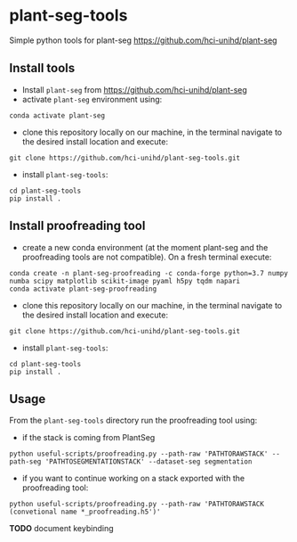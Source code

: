 # plant-seg-tools
Simple python tools for plant-seg https://github.com/hci-unihd/plant-seg

## Install tools
* Install `plant-seg` from https://github.com/hci-unihd/plant-seg
* activate `plant-seg` environment using:
```
conda activate plant-seg
```
* clone this repository locally on our machine, in the terminal navigate to the desired install location and execute:
```
git clone https://github.com/hci-unihd/plant-seg-tools.git
```
* install `plant-seg-tools`:
```
cd plant-seg-tools
pip install .
```

## Install proofreading tool
* create a new conda environment (at the moment plant-seg and the proofreading tools are not compatible). 
On a fresh terminal execute:
```
conda create -n plant-seg-proofreading -c conda-forge python=3.7 numpy numba scipy matplotlib scikit-image pyaml h5py tqdm napari
conda activate plant-seg-proofreading
```
* clone this repository locally on our machine, in the terminal navigate to the desired install location and execute:
```
git clone https://github.com/hci-unihd/plant-seg-tools.git
```
* install `plant-seg-tools`:
```
cd plant-seg-tools
pip install .
```
## Usage
From the `plant-seg-tools` directory run the proofreading tool using:
* if the stack is coming from PlantSeg
```
python useful-scripts/proofreading.py --path-raw 'PATHTORAWSTACK' --path-seg 'PATHTOSEGMENTATIONSTACK' --dataset-seg segmentation
```
* if you want to continue working on a stack exported with the proofreading tool:
```
python useful-scripts/proofreading.py --path-raw 'PATHTORAWSTACK (convetional name *_proofreading.h5')'
```
**TODO** document keybinding